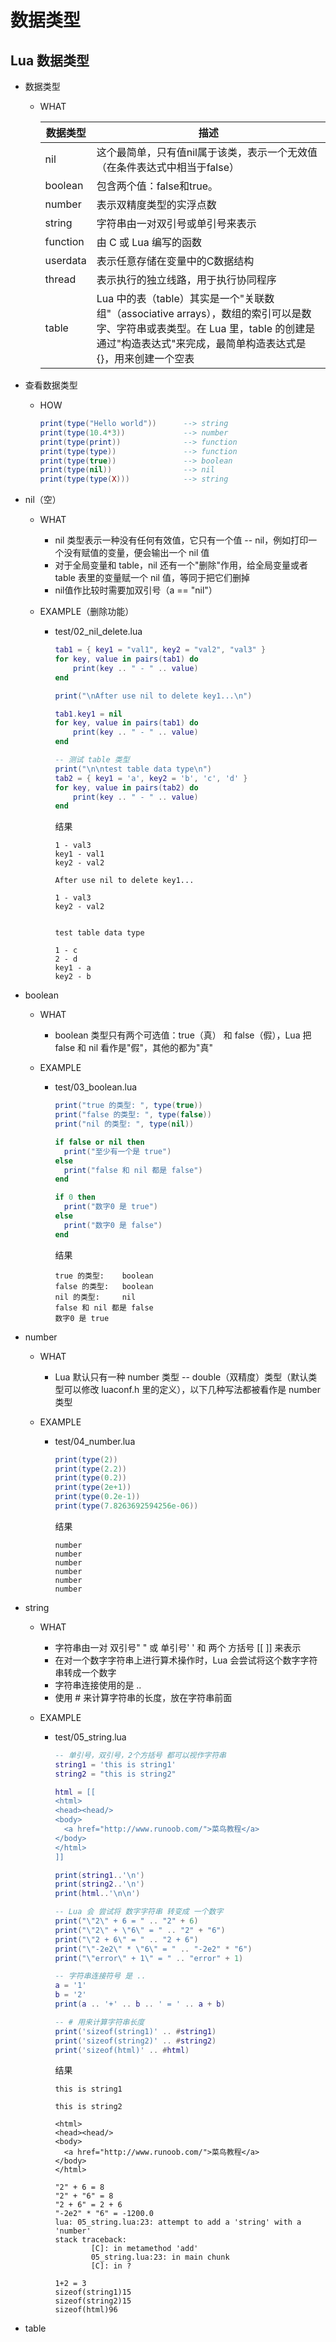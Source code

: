 # 数据类型

## Lua 数据类型

* 数据类型
  * WHAT

    数据类型|描述
    ---|---
    nil|这个最简单，只有值nil属于该类，表示一个无效值（在条件表达式中相当于false）
    boolean|包含两个值：false和true。
    number|表示双精度类型的实浮点数
    string|字符串由一对双引号或单引号来表示
    function|由 C 或 Lua 编写的函数
    userdata|表示任意存储在变量中的C数据结构
    thread|表示执行的独立线路，用于执行协同程序
    table|Lua 中的表（table）其实是一个"关联数组"（associative arrays），数组的索引可以是数字、字符串或表类型。在 Lua 里，table 的创建是通过"构造表达式"来完成，最简单构造表达式是{}，用来创建一个空表

* 查看数据类型
  * HOW

    ``` lua
    print(type("Hello world"))      --> string
    print(type(10.4*3))             --> number
    print(type(print))              --> function
    print(type(type))               --> function
    print(type(true))               --> boolean
    print(type(nil))                --> nil
    print(type(type(X)))            --> string
    ```

* nil（空）
  * WHAT
    * nil 类型表示一种没有任何有效值，它只有一个值 -- nil，例如打印一个没有赋值的变量，便会输出一个 nil 值
    * 对于全局变量和 table，nil 还有一个"删除"作用，给全局变量或者 table 表里的变量赋一个 nil 值，等同于把它们删掉
    * nil值作比较时需要加双引号（a == "nil"）
  
  * EXAMPLE（删除功能）
    * test/02_nil_delete.lua

      ``` lua
      tab1 = { key1 = "val1", key2 = "val2", "val3" }
      for key, value in pairs(tab1) do
          print(key .. " - " .. value)
      end

      print("\nAfter use nil to delete key1...\n")

      tab1.key1 = nil
      for key, value in pairs(tab1) do
          print(key .. " - " .. value)
      end

      -- 测试 table 类型
      print("\n\ntest table data type\n")
      tab2 = { key1 = 'a', key2 = 'b', 'c', 'd' }
      for key, value in pairs(tab2) do
          print(key .. " - " .. value)
      end
      ```

      结果

      ``` shell
      1 - val3
      key1 - val1
      key2 - val2

      After use nil to delete key1...

      1 - val3
      key2 - val2


      test table data type

      1 - c
      2 - d
      key1 - a
      key2 - b
      ```

* boolean
  * WHAT
    * boolean 类型只有两个可选值：true（真） 和 false（假），Lua 把 false 和 nil 看作是"假"，其他的都为"真"

  * EXAMPLE
    * test/03_boolean.lua

      ``` lua
      print("true 的类型: ", type(true))
      print("false 的类型: ", type(false))
      print("nil 的类型: ", type(nil))

      if false or nil then
        print("至少有一个是 true")
      else
        print("false 和 nil 都是 false")
      end

      if 0 then
        print("数字0 是 true")
      else
        print("数字0 是 false")
      end
      ```

      结果

      ``` shell
      true 的类型:    boolean
      false 的类型:   boolean
      nil 的类型:     nil
      false 和 nil 都是 false
      数字0 是 true
      ```

* number
  * WHAT
    * Lua 默认只有一种 number 类型 -- double（双精度）类型（默认类型可以修改 luaconf.h 里的定义），以下几种写法都被看作是 number 类型

  * EXAMPLE
    * test/04_number.lua

      ``` lua
      print(type(2))
      print(type(2.2))
      print(type(0.2))
      print(type(2e+1))
      print(type(0.2e-1))
      print(type(7.8263692594256e-06))
      ```

      结果

      ``` shell
      number
      number
      number
      number
      number
      number
      ```

* string
  * WHAT
    * 字符串由一对 双引号" " 或 单引号' ' 和 两个 方括号 [[ ]] 来表示
    * 在对一个数字字符串上进行算术操作时，Lua 会尝试将这个数字字符串转成一个数字
    * 字符串连接使用的是 ..
    * 使用 # 来计算字符串的长度，放在字符串前面

  * EXAMPLE
    * test/05_string.lua

      ``` lua
      -- 单引号，双引号，2个方括号 都可以视作字符串
      string1 = 'this is string1'
      string2 = "this is string2"

      html = [[
      <html>
      <head><head/>
      <body>
        <a href="http://www.runoob.com/">菜鸟教程</a>
      </body>
      </html>
      ]]

      print(string1..'\n')
      print(string2..'\n')
      print(html..'\n\n')

      -- Lua 会 尝试将 数字字符串 转变成 一个数字
      print("\"2\" + 6 = " .. "2" + 6)
      print("\"2\" + \"6\" = " .. "2" + "6")
      print("\"2 + 6\" = " .. "2 + 6")
      print("\"-2e2\" * \"6\" = " .. "-2e2" * "6")
      print("\"error\" + 1\" = " .. "error" + 1)

      -- 字符串连接符号 是 ..
      a = '1'
      b = '2'
      print(a .. '+' .. b .. ' = ' .. a + b)

      -- # 用来计算字符串长度
      print('sizeof(string1)' .. #string1)
      print('sizeof(string2)' .. #string2)
      print('sizeof(html)' .. #html)
      ```

      结果

      ``` shell
      this is string1

      this is string2

      <html>
      <head><head/>
      <body>
        <a href="http://www.runoob.com/">菜鸟教程</a>
      </body>
      </html>

      "2" + 6 = 8
      "2" + "6" = 8
      "2 + 6" = 2 + 6
      "-2e2" * "6" = -1200.0
      lua: 05_string.lua:23: attempt to add a 'string' with a 'number'
      stack traceback:
              [C]: in metamethod 'add'
              05_string.lua:23: in main chunk
              [C]: in ?

      1+2 = 3
      sizeof(string1)15
      sizeof(string2)15
      sizeof(html)96
      ```

* table